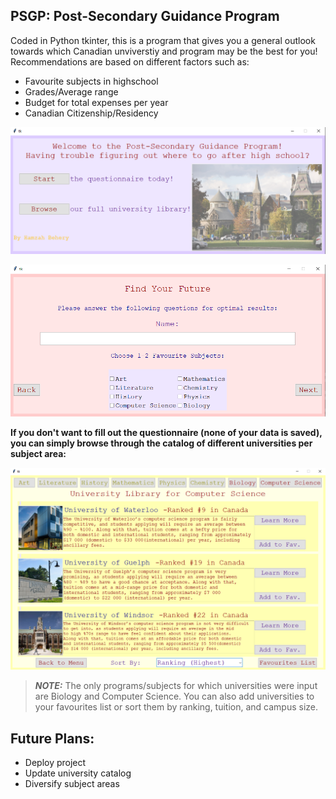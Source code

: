 ## PSGP: Post-Secondary Guidance Program

Coded in Python tkinter, this is a program that gives you a general outlook towards which Canadian unviverstiy and program may be the best for you! Recommendations are based on different factors such as:

- Favourite subjects in highschool
- Grades/Average range
- Budget for total expenses per year
- Canadian Citizenship/Residency

![Homescreen](images/homescreen.png)

![Questionnaire Image](images/questionnaire.png)

**If you don't want to fill out the questionnaire (none of your data is saved), you can simply browse through the catalog of different universities per subject area:**

![Browse Universties by Program!](images/browse.png)

> **_NOTE:_** The only programs/subjects for which universities were input are Biology and Computer Science.
> You can also add universities to your favourites list or sort them by ranking, tuition, and campus size.

## Future Plans:

- Deploy project
- Update university catalog
- Diversify subject areas
